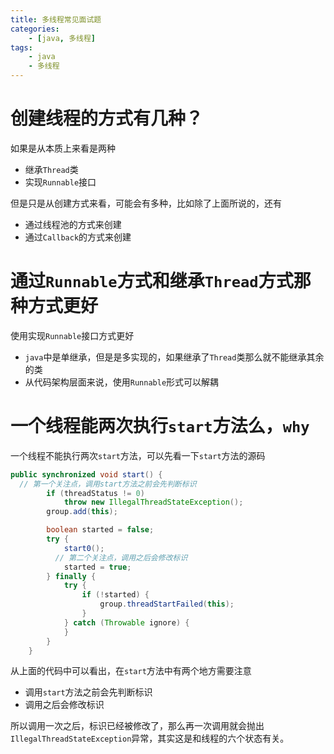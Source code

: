 ```yaml
---
title: 多线程常见面试题
categories:
	- [java, 多线程]
tags:
	- java
	- 多线程
---
```


# 创建线程的方式有几种？

如果是从本质上来看是两种

* 继承`Thread`类
* 实现`Runnable`接口

但是只是从创建方式来看，可能会有多种，比如除了上面所说的，还有

* 通过线程池的方式来创建
* 通过`Callback`的方式来创建

# 通过`Runnable`方式和继承`Thread`方式那种方式更好

使用实现`Runnable`接口方式更好

* `java`中是单继承，但是是多实现的，如果继承了`Thread`类那么就不能继承其余的类
* 从代码架构层面来说，使用`Runnable`形式可以解耦



# 一个线程能两次执行`start`方法么，`why`

一个线程不能执行两次`start`方法，可以先看一下`start`方法的源码

```java
public synchronized void start() {
  // 第一个关注点，调用start方法之前会先判断标识
        if (threadStatus != 0)
            throw new IllegalThreadStateException();
        group.add(this);

        boolean started = false;
        try {
            start0();
          // 第二个关注点，调用之后会修改标识
            started = true;
        } finally {
            try {
                if (!started) {
                    group.threadStartFailed(this);
                }
            } catch (Throwable ignore) {
            }
        }
    }
```

从上面的代码中可以看出，在`start`方法中有两个地方需要注意

* 调用`start`方法之前会先判断标识
* 调用之后会修改标识

所以调用一次之后，标识已经被修改了，那么再一次调用就会抛出`IllegalThreadStateException`异常，其实这是和线程的六个状态有关。

